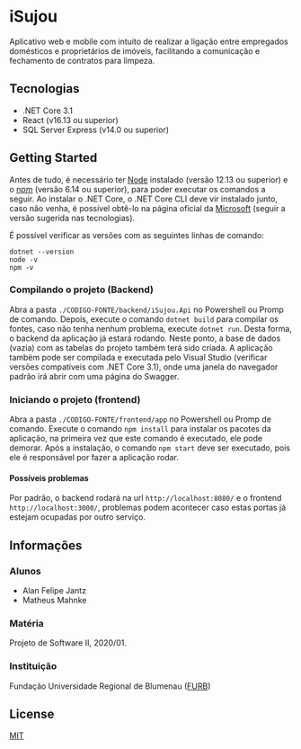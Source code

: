 # iSujou

Aplicativo web e mobile com intuito de realizar a ligação entre empregados domésticos e proprietários de imóveis, facilitando a comunicação e fechamento de contratos para limpeza.

## Tecnologias
- .NET Core 3.1
- React (v16.13 ou superior)
- SQL Server Express (v14.0 ou superior)

## Getting Started
Antes de tudo, é necessário ter [Node](https://nodejs.org/en/download/) instalado (versão 12.13 ou superior) e o [npm](https://www.npmjs.com/get-npm) (versão 6.14 ou superior), para poder executar os comandos a seguir. Ao instalar o .NET Core, o .NET Core CLI deve vir instalado junto, caso não venha, é possível obtê-lo na página oficial da [Microsoft](https://dotnet.microsoft.com/download/dotnet-core) (seguir a versão sugerida nas tecnologias).

É possível verificar as versões com as seguintes linhas de comando:
```
dotnet --version
node -v
npm -v
```

### Compilando o projeto (Backend)
Abra a pasta `./CODIGO-FONTE/backend/iSujou.Api` no Powershell ou Promp de comando. Depois, execute o comando `dotnet build` para compilar os fontes, caso não tenha nenhum problema, execute `dotnet run`. Desta forma, o backend da aplicação já estará rodando. Neste ponto, a base de dados (vazia) com as tabelas do projeto também terá sido criada. A aplicação também pode ser compilada e executada pelo Visual Studio (verificar versões compatíveis com .NET Core 3.1), onde uma janela do navegador padrão irá abrir com uma página do Swagger.

### Iniciando o projeto (frontend)
Abra a pasta `./CODIGO-FONTE/frontend/app` no Powershell ou Promp de comando. Execute o comando `npm install` para instalar os pacotes da aplicação, na primeira vez que este comando é executado, ele pode demorar. Após a instalação, o comando `npm start` deve ser executado, pois ele é responsável por fazer a aplicação rodar.

#### Possíveis problemas
Por padrão, o backend rodará na url `http://localhost:8080/` e o frontend `http://localhost:3000/`, problemas podem acontecer caso estas portas já estejam ocupadas por outro serviço.


## Informações
### Alunos
- Alan Felipe Jantz 
- Matheus Mahnke

### Matéria
Projeto de Software II, 2020/01.

### Instituição
Fundação Universidade Regional de Blumenau ([FURB](http://www.furb.br/))

## License
[MIT](https://choosealicense.com/licenses/mit/)
